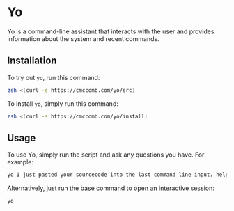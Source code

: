 # Yo 

Yo is a command-line assistant that interacts with the user and provides information about the system and recent commands.

## Installation

To try out `yo`, run this command:
```zsh
zsh <(curl -s https://cmccomb.com/yo/src)
```

To install `yo`, simply run this command:
```zsh
zsh <(curl -s https://cmccomb.com/yo/install)
```

## Usage

To use Yo, simply run the script and ask any questions you have. For example:
```bash
yo I just pasted your sourcecode into the last command line input. help me write a readme.md for you.
```

Alternatively, just run the base command to open an interactive session:
```bash
yo
``` 
